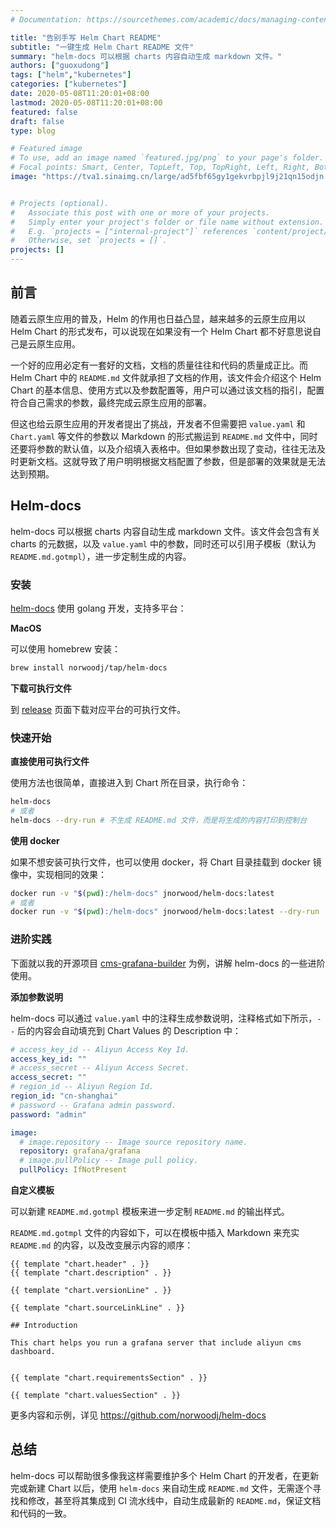 ```yaml
---
# Documentation: https://sourcethemes.com/academic/docs/managing-content/

title: "告别手写 Helm Chart README"
subtitle: "一键生成 Helm Chart README 文件"
summary: "helm-docs 可以根据 charts 内容自动生成 markdown 文件。"
authors: ["guoxudong"]
tags: ["helm","kubernetes"]
categories: ["kubernetes"]
date: 2020-05-08T11:20:01+08:00
lastmod: 2020-05-08T11:20:01+08:00
featured: false
draft: false
type: blog

# Featured image
# To use, add an image named `featured.jpg/png` to your page's folder.
# Focal points: Smart, Center, TopLeft, Top, TopRight, Left, Right, BottomLeft, Bottom, BottomRight.
image: "https://tva1.sinaimg.cn/large/ad5fbf65gy1gekvrbpjl9j21qn15odjn.jpg"


# Projects (optional).
#   Associate this post with one or more of your projects.
#   Simply enter your project's folder or file name without extension.
#   E.g. `projects = ["internal-project"]` references `content/project/deep-learning/index.md`.
#   Otherwise, set `projects = []`.
projects: []
---
```

## 前言

随着云原生应用的普及，Helm 的作用也日益凸显，越来越多的云原生应用以 Helm Chart 的形式发布，可以说现在如果没有一个 Helm Chart 都不好意思说自己是云原生应用。

一个好的应用必定有一套好的文档，文档的质量往往和代码的质量成正比。而 Helm Chart 中的 `README.md` 文件就承担了文档的作用，该文件会介绍这个 Helm Chart 的基本信息、使用方式以及参数配置等，用户可以通过该文档的指引，配置符合自己需求的参数，最终完成云原生应用的部署。

但这也给云原生应用的开发者提出了挑战，开发者不但需要把 `value.yaml` 和 `Chart.yaml` 等文件的参数以 Markdown 的形式搬运到 `README.md` 文件中，同时还要将参数的默认值，以及介绍填入表格中。但如果参数出现了变动，往往无法及时更新文档。这就导致了用户明明根据文档配置了参数，但是部署的效果就是无法达到预期。

## Helm-docs

helm-docs 可以根据 charts 内容自动生成 markdown 文件。该文件会包含有关 charts 的元数据，以及 `value.yaml` 中的参数，同时还可以引用子模板（默认为 `README.md.gotmpl`），进一步定制生成的内容。

### 安装

[helm-docs](https://github.com/norwoodj/helm-docs) 使用 golang 开发，支持多平台：

**MacOS**

可以使用 homebrew 安装：

```bash
brew install norwoodj/tap/helm-docs
```

**下载可执行文件**

到 [release](https://github.com/norwoodj/helm-docs/releases) 页面下载对应平台的可执行文件。

### 快速开始

**直接使用可执行文件**

使用方法也很简单，直接进入到 Chart 所在目录，执行命令：

```bash
helm-docs
# 或者
helm-docs --dry-run # 不生成 README.md 文件，而是将生成的内容打印到控制台
```

**使用 docker**

如果不想安装可执行文件，也可以使用 docker，将 Chart 目录挂载到 docker 镜像中，实现相同的效果：

```bash
docker run -v "$(pwd):/helm-docs" jnorwood/helm-docs:latest
# 或者
docker run -v "$(pwd):/helm-docs" jnorwood/helm-docs:latest --dry-run
```

### 进阶实践

下面就以我的开源项目 [cms-grafana-builder](https://github.com/sunny0826/cms-grafana-builder) 为例，讲解 helm-docs 的一些进阶使用。

**添加参数说明**

helm-docs 可以通过 `value.yaml` 中的注释生成参数说明，注释格式如下所示，`--` 后的内容会自动填充到 Chart Values 的 Description 中：

```yaml
# access_key_id -- Aliyun Access Key Id.
access_key_id: ""
# access_secret -- Aliyun Access Secret.
access_secret: ""
# region_id -- Aliyun Region Id.
region_id: "cn-shanghai"
# password -- Grafana admin password.
password: "admin"

image:
  # image.repository -- Image source repository name.
  repository: grafana/grafana
  # image.pullPolicy -- Image pull policy.
  pullPolicy: IfNotPresent
```

**自定义模板**

可以新建 `README.md.gotmpl` 模板来进一步定制 `README.md` 的输出样式。

`README.md.gotmpl` 文件的内容如下，可以在模板中插入 Markdown 来充实 `README.md` 的内容，以及改变展示内容的顺序：

```golang
{{ template "chart.header" . }}
{{ template "chart.description" . }}

{{ template "chart.versionLine" . }}

{{ template "chart.sourceLinkLine" . }}

## Introduction

This chart helps you run a grafana server that include aliyun cms dashboard.


{{ template "chart.requirementsSection" . }}

{{ template "chart.valuesSection" . }}
```

更多内容和示例，详见 https://github.com/norwoodj/helm-docs

## 总结

helm-docs 可以帮助很多像我这样需要维护多个 Helm Chart 的开发者，在更新完或新建 Chart 以后，使用 `helm-docs` 来自动生成 `README.md` 文件，无需逐个寻找和修改，甚至将其集成到 CI 流水线中，自动生成最新的 `README.md`，保证文档和代码的一致。
